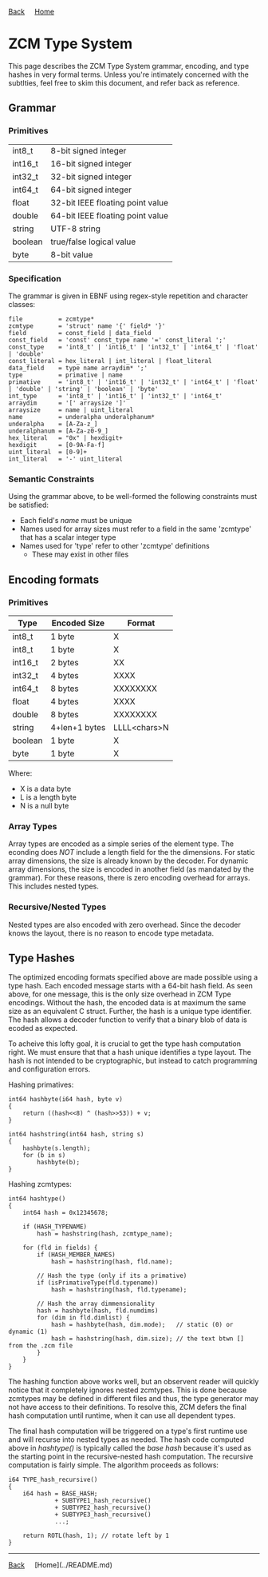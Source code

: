 <a style="margin-right: 1rem;" href="javascript:history.go(-1)">Back</a>
[Home](../README.md)
# ZCM Type System

This page describes the ZCM Type System grammar, encoding, and type hashes in very formal terms. Unless you're
intimately concerned with the subtlties, feel free to skim this document, and refer back as reference.

## Grammar

### Primitives

<table>
    <tr><td>  int8_t   </td><td>  8-bit signed integer              </td></tr>
    <tr><td>  int16_t  </td><td>  16-bit signed integer             </td></tr>
    <tr><td>  int32_t  </td><td>  32-bit signed integer             </td></tr>
    <tr><td>  int64_t  </td><td>  64-bit signed integer             </td></tr>
    <tr><td>  float    </td><td>  32-bit IEEE floating point value  </td></tr>
    <tr><td>  double   </td><td>  64-bit IEEE floating point value  </td></tr>
    <tr><td>  string   </td><td>  UTF-8 string                      </td></tr>
    <tr><td>  boolean  </td><td>  true/false logical value          </td></tr>
    <tr><td>  byte     </td><td>  8-bit value                       </td></tr>
</table>

### Specification

The grammar is given in EBNF using regex-style repetition and character classes:

    file          = zcmtype*
    zcmtype       = 'struct' name '{' field* '}'
    field         = const_field | data_field
    const_field   = 'const' const_type name '=' const_literal ';'
    const_type    = 'int8_t' | 'int16_t' | 'int32_t' | 'int64_t' | 'float' | 'double'
    const_literal = hex_literal | int_literal | float_literal
    data_field    = type name arraydim* ';'
    type          = primative | name
    primative     = 'int8_t' | 'int16_t' | 'int32_t' | 'int64_t' | 'float' | 'double' | 'string' | 'boolean' | 'byte'
    int_type      = 'int8_t' | 'int16_t' | 'int32_t' | 'int64_t'
    arraydim      = '[' arraysize ']'
    arraysize     = name | uint_literal
    name          = underalpha underalphanum*
    underalpha    = [A-Za-z_]
    underalphanum = [A-Za-z0-9_]
    hex_literal   = "0x" | hexdigit+
    hexdigit      = [0-9A-Fa-f]
    uint_literal  = [0-9]+
    int_literal   = '-' uint_literal

### Semantic Constraints

Using the grammar above, to be well-formed the following constraints must be satisfied:

  - Each field's *name* must be unique
  - Names used for array sizes must refer to a field in the same 'zcmtype' that has a scalar integer type
  - Names used for 'type' refer to other 'zcmtype' definitions
    - These may exist in other files

## Encoding formats

### Primitives

<table>
    <thead>
    <tr><th>  Type     </th><th> Encoded Size </th><th> Format</th></tr>
    </thead>
    <tr><td>  int8_t   </td><td> 1 byte         </td><td>  X              </td></tr>
    <tr><td>  int8_t   </td><td> 1 byte         </td><td>  X              </td></tr>
    <tr><td>  int16_t  </td><td> 2 bytes        </td><td>  XX             </td></tr>
    <tr><td>  int32_t  </td><td> 4 bytes        </td><td>  XXXX           </td></tr>
    <tr><td>  int64_t  </td><td> 8 bytes        </td><td>  XXXXXXXX       </td></tr>
    <tr><td>  float    </td><td> 4 bytes        </td><td>  XXXX           </td></tr>
    <tr><td>  double   </td><td> 8 bytes        </td><td>  XXXXXXXX       </td></tr>
    <tr><td>  string   </td><td> 4+len+1 bytes  </td><td>  LLLL&lt;chars&gt;N   </td></tr>
    <tr><td>  boolean  </td><td> 1 byte         </td><td>  X              </td></tr>
    <tr><td>  byte     </td><td> 1 byte         </td><td>  X              </td></tr>
</table>

 Where:

   - X is a data byte
   - L is a length byte
   - N is a null byte

### Array Types

Array types are encoded as a simple series of the element type. The econding does *NOT* include a length field for the
the dimensions. For static array dimensions, the size is already known by the decoder. For dynamic array dimensions, the
size is encoded in another field (as mandated by the grammar). For these reasons, there is zero encoding overhead for
arrays. This includes nested types.

### Recursive/Nested Types

Nested types are also encoded with zero overhead. Since the decoder knows the layout, there is no reason to encode
type metadata.

## Type Hashes

The optimized encoding formats specified above are made possible using a type hash. Each encoded message starts with
a 64-bit hash field. As seen above, for one message, this is the only size overhead in ZCM Type encodings. Without the
hash, the encoded data is at maximum the same size as an equivalent C struct. Further, the hash is a unique type identifier.
The hash allows a decoder function to verify that a binary blob of data is ecoded as expected.

To acheive this lofty goal, it is crucial to get the type hash computation right. We must ensure that that a hash unique
identifies a type layout. The hash is not intended to be cryptographic, but instead to catch programming and configuration
errors.

Hashing primatives:

    int64 hashbyte(i64 hash, byte v)
    {
        return ((hash<<8) ^ (hash>>53)) + v;
    }

    int64 hashstring(int64 hash, string s)
    {
        hashbyte(s.length);
        for (b in s)
            hashbyte(b);
    }

Hashing zcmtypes:

    int64 hashtype()
    {
        int64 hash = 0x12345678;

        if (HASH_TYPENAME)
            hash = hashstring(hash, zcmtype_name);

        for (fld in fields) {
            if (HASH_MEMBER_NAMES)
                hash = hashstring(hash, fld.name);

            // Hash the type (only if its a primative)
            if (isPrimativeType(fld.typename))
                hash = hashstring(hash, fld.typename);

            // Hash the array dimmensionality
            hash = hashbyte(hash, fld.numdims)
            for (dim in fld.dimlist) {
                hash = hashbyte(hash, dim.mode);   // static (0) or dynamic (1)
                hash = hashstring(hash, dim.size); // the text btwn [] from the .zcm file
            }
        }
    }

The hashing function above works well, but an observent reader will quickly notice that it completely
ignores nested zcmtypes. This is done because zcmtypes may be defined in different files and thus, the
type generator may not have access to their definitions. To resolve this, ZCM defers the final
hash computation until runtime, when it can use all dependent types.

The final hash computation will be triggered on a type's first runtime use and will recurse into nested
types as needed. The hash code computed above in *hashtype()* is typically called the *base hash*
because it's used as the starting point in the recursive-nested hash computation. The recursive computation
is fairly simple. The algorithm proceeds as follows:

    i64 TYPE_hash_recursive()
    {
        i64 hash = BASE_HASH;
                 + SUBTYPE1_hash_recursive()
                 + SUBTYPE2_hash_recursive()
                 + SUBTYPE3_hash_recursive()
                 ...;

        return ROTL(hash, 1); // rotate left by 1
    }

<hr>
 <a style="margin-right: 1rem;" href="javascript:history.go(-1)">Back</a>
[Home](../README.md)
